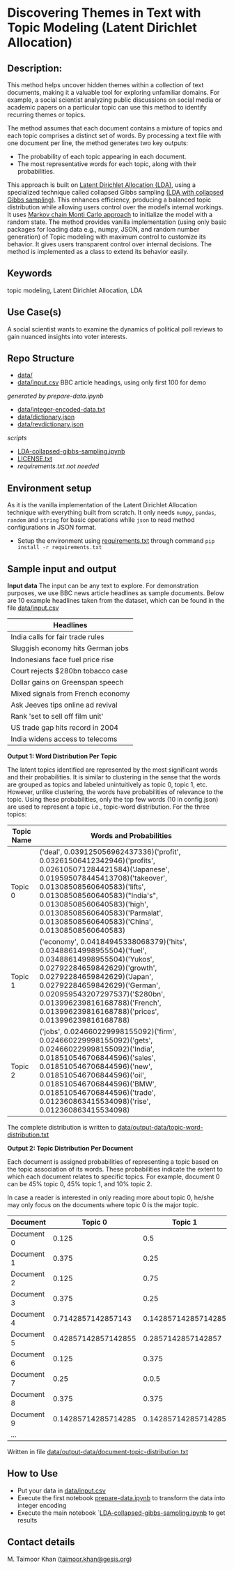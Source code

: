 
# Discovering Themes in Text with Topic Modeling (Latent Dirichlet Allocation)

## Description:

This method helps uncover hidden themes within a collection of text documents, making it a valuable tool for exploring unfamiliar domains. For example, a social scientist analyzing public discussions on social media or academic papers on a particular topic can use this method to identify recurring themes or topics.

The method assumes that each document contains a mixture of topics and each topic comprises a distinct set of words. By processing a text file with one document per line, the method generates two key outputs:

- The probability of each topic appearing in each document.
- The most representative words for each topic, along with their probabilities.

This approach is built on [Latent Dirichlet Allocation (LDA)](https://www.jmlr.org/papers/volume3/blei03a/blei03a.pdf?ref=http://githubhelp.com), using a specialized technique called collapsed Gibbs sampling [(LDA with collapsed Gibbs sampling)](https://www.cs.cmu.edu/~wcohen/10-605/papers/fastlda.pdf). This enhances efficiency, producing a balanced topic distribution while allowing users control over the model’s internal workings.
It uses [Markov chain Monti Carlo approach](https://en.wikipedia.org/wiki/Markov_chain_Monte_Carlo) to initialize the model with a random state. The method provides vanilla implementation (using only basic packages for loading data e.g., numpy, JSON, and random number generation) of Topic modeling with maximum control to customize its behavior. It gives users transparent control over internal decisions. The method is implemented as a class to extend its behavior easily. 

## Keywords
topic modeling, Latent Dirichlet Allocation, LDA

## Use Case(s)
A social scientist wants to examine the dynamics of political poll reviews to gain nuanced insights into voter interests.

## Repo Structure
- [data/](https://github.com/taimoorkhan-nlp/latent_dirichlet_allocation/tree/master/data/)
- [data/input.csv](https://github.com/taimoorkhan-nlp/latent_dirichlet_allocation/blob/master/data/input.csv) BBC article headings, using only first 100 for demo

*generated by prepare-data.ipynb*
- [data/integer-encoded-data.txt](https://github.com/taimoorkhan-nlp/latent_dirichlet_allocation/blob/master/data/integer-encoded-data.txt)
- [data/dictionary.json](https://github.com/taimoorkhan-nlp/latent_dirichlet_allocation/blob/master/data/dictionary.json)
- [data/revdictionary.json](https://github.com/taimoorkhan-nlp/latent_dirichlet_allocation/blob/master/data/revdictionary.json)

*scripts*
- [LDA-collapsed-gibbs-sampling.ipynb](https://github.com/taimoorkhan-nlp/latent_dirichlet_allocation/blob/master/LDA-collapsed-gibbs-sampling.ipynb)
- [LICENSE.txt](https://github.com/taimoorkhan-nlp/latent_dirichlet_allocation/blob/master/LICENSE.txt)
- *requirements.txt not needed*
  
## Environment setup
As it is the vanilla implementation of the Latent Dirichlet Allocation technique with everything built from scratch. It only needs `numpy`, `pandas`, `random` and `string` for basic operations while `json` to read method configurations in JSON format. 
- Setup the environment using [requirements.txt](https://github.com/taimoorkhan-nlp/latent_dirichlet_allocation/blob/master/requirements.txt) through command `pip install -r requirements.txt`

## Sample input and output

**Input data**
The input can be any text to explore. For demonstration purposes, we use BBC news article headlines as sample documents. Below are 10 example headlines taken from the dataset, which can be found in the file [data/input.csv](https://github.com/taimoorkhan-nlp/latent_dirichlet_allocation/blob/master/data/input.csv)

| Headlines |
|--------------------------|
| India calls for fair trade rules|
|Sluggish economy hits German jobs|
|Indonesians face fuel price rise|
|Court rejects $280bn tobacco case|
|Dollar gains on Greenspan speech|
|Mixed signals from French economy|
|Ask Jeeves tips online ad revival|
|Rank 'set to sell off film unit'|
|US trade gap hits record in 2004|
|India widens access to telecoms|

**Output 1: Word Distribution Per Topic**

The latent topics identified are represented by the most significant words and their probabilities. It is similar to clustering in the sense that the words are grouped as topics and labeled unintuitively as topic 0, topic 1, etc. However, unlike clustering, the words have probabilities of relevance to the topic. Using these probabilities, only the top few words (10 in config.json) are used to represent a topic i.e., topic-word distribution.
For the three topics:

| Topic Name | Words and Probabilities                                                                                   |
|------------|----------------------------------------------------------------------------------------------------------|
| Topic 0    | ('deal', 0.039125056962437336)('profit', 0.03261506412342946)('profits', 0.026105071284421584)('Japanese', 0.019595078445413708)('takeover', 0.01308508560640583)('lifts', 0.01308508560640583)("India's", 0.01308508560640583)('high', 0.01308508560640583)('Parmalat', 0.01308508560640583)('China', 0.01308508560640583)                             |
| Topic 1    | ('economy', 0.04184945338068379)('hits', 0.03488614998955504)('fuel', 0.03488614998955504)('Yukos', 0.02792284659842629)('growth', 0.02792284659842629)('Japan', 0.02792284659842629)('German', 0.020959543207297537)('$280bn', 0.013996239816168788)('French', 0.013996239816168788)('prices', 0.013996239816168788)|
| Topic 2    | ('jobs', 0.024660229998155092)('firm', 0.024660229998155092)('gets', 0.024660229998155092)('India', 0.018510546706844596)('sales', 0.018510546706844596)('new', 0.018510546706844596)('oil', 0.018510546706844596)('BMW', 0.018510546706844596)('trade', 0.012360863415534098)('rise', 0.012360863415534098)|

The complete distribution is written to [data/output-data/topic-word-distribution.txt](https://github.com/taimoorkhan-nlp/latent_dirichlet_allocation/blob/master/data/output-data/topic-word-distribution.txt)

**Output 2: Topic Distribution Per Document**

Each document is assigned probabilities of representing a topic based on the topic association of its words. These probabilities indicate the extent to which each document relates to specific topics. For example, document 0 can be 45% topic 0, 45% topic 1, and 10% topic 2.

In case a reader is interested in only reading more about topic 0, he/she may only focus on the documents where topic 0 is the major topic.
 
| Document   | Topic 0                 | Topic 1                 | Topic 2             |
|------------|-------------------------|-------------------------|---------------------|
| Document 0 | 0.125                   | 0.5                    | 0.375                |
| Document 1 | 0.375                   | 0.25                   | 0.375                |
| Document 2 | 0.125                   | 0.75                   | 0.125                |
| Document 3 | 0.375                   | 0.25                   | 0.375               |
| Document 4 | 0.7142857142857143      | 0.14285714285714285     | 0.14285714285714285  |
| Document 5 | 0.42857142857142855     | 0.2857142857142857     | 0.2857142857142857  |
| Document 6 | 0.125                   | 0.375                     | 0.5               |
| Document 7 | 0.25                   | 0.0.5                   | 0.25               |
| Document 8 | 0.375                    | 0.375                   | 0.25               |
| Document 9 | 0.14285714285714285     | 0.14285714285714285     | 0.7142857142857143 |
| ...|

Written in file [data/output-data/document-topic-distribution.txt](https://github.com/taimoorkhan-nlp/latent_dirichlet_allocation/blob/master/data/output-data/document-topic-distribution.txt)

## How to Use
- Put your data in [data/input.csv](https://github.com/taimoorkhan-nlp/latent_dirichlet_allocation/blob/master/data/input.csv)
- Execute the first notebook [prepare-data.ipynb](https://github.com/taimoorkhan-nlp/latent_dirichlet_allocation/blob/master/prepare-data.ipynb) to transform the data into integer encoding
- Execute the main notebook `[LDA-collapsed-gibbs-sampling.ipynb](https://github.com/taimoorkhan-nlp/latent_dirichlet_allocation/blob/master/LDA-collapsed-gibbs-sampling.ipynb) to get results


## Contact details
M. Taimoor Khan (<a href="mailto:taimoor.khan@gesis.org">taimoor.khan@gesis.org</a>)
